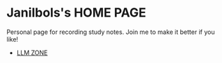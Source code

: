 # Janilbols's HOME PAGE

Personal page for recording study notes.
Join me to make it better if you like!

- [LLM ZONE](reading_room/artificial_intelligence/llm_large_language_models)
